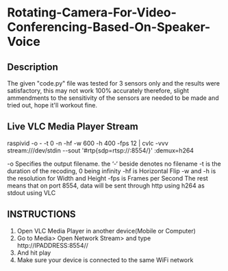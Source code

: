 # Rotating-Camera-For-Video-Conferencing-Based-On-Speaker-Voice

## Description

The given "code.py" file was tested for 3 sensors only and the results were satisfactory, this may not work 100% accurately therefore, slight ammendments to the sensitivity of the sensors are needed to be made and tried out, hope it'll workout fine.

## Live VLC Media Player Stream

raspivid -o - -t 0 -n -hf -w 600 -h 400 -fps 12 | cvlc -vvv stream:///dev/stdin --sout '#rtp{sdp=rtsp://:8554/}' :demux=h264



-o Specifies the output filename. the ‘-‘ beside denotes no filename
-t is the duration of the recoding, 0 being infinity
-hf is Horizontal Flip
-w and -h is the resolution for Width and Height
-fps is Frames per Second
The rest means that on port 8554, data will be sent through http using h264 as stdout using VLC



## INSTRUCTIONS
1. Open VLC Media Player in another device(Mobile or Computer)
2. Go to Media> Open Network Stream> and type http://IPADDRESS:8554//
3. And hit play 
4. Make sure your device is connected to the same WiFi network 

